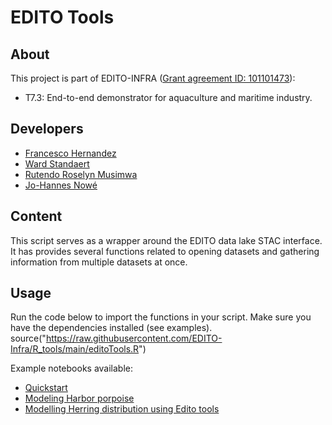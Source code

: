 # EDITO Tools

## About
This project is part of EDITO-INFRA 
([Grant agreement ID: 101101473](https://doi.org/10.3030/101101473)):
- T7.3: End-to-end demonstrator for aquaculture and maritime industry.


## Developers
- [Francesco Hernandez](francisco.hernandez@vliz.be)
- [Ward Standaert](https://github.com/WardStandaert)
- [Rutendo Roselyn Musimwa](rutendo.musimwa@vliz.be)
- [Jo-Hannes Nowé](johannes.nowe@vliz.be)


## Content
This script serves as a wrapper around the EDITO data lake STAC interface. It has provides several functions related to opening datasets and gathering information from multiple datasets at once. 

## Usage

Run the code below to import the functions in your script. Make sure you have the dependencies installed (see examples).
source("https://raw.githubusercontent.com/EDITO-Infra/R_tools/main/editoTools.R")


Example notebooks available:
- [Quickstart](https://github.com/willem0boone/Edito_R_tutorial)
- [Modeling Harbor porpoise](https://github.com/johannow/Hporpoise-sdm-EDITO)
- [Modelling Herring distribution using Edito tools](https://github.com/WardStandaert/HerringDistributionModellingEdito)